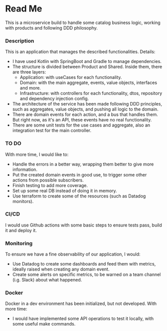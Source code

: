 # Read Me

This is a microservice build to handle some catalog business logic, working with products and following DDD philosophy.

### Description

This is an application that manages the described functionalities. Details:
- I have used Kotlin with SpringBoot and Gradle to manage dependencies.
- The structure is divided between Product and Shared. Inside them, there are three layers:
  - Application: with useCases for each functionality.
  - Domain: with the main aggregate, events, value objects, interfaces and more.
  - Infrastructure: with controllers for each functionality, dtos, repository and dependency injection config.
- The architecture of the service has been made following DDD principles, such as aggregates, value objects, and pushing all logic to the domain.
- There are domain events for each action, and a bus that handles them. But right now, as it's an API, these events have no real functionality.
- There are some unit tests for the use cases and aggregate, also an integration test for the main controller.

### TO DO

With more time, I would like to:
- Handle the errors in a better way, wrapping them better to give more information.
- Put the created domain events in good use, to trigger some other actions from possible subscribers.
- Finish testing to add more coverage.
- Set up some real DB instead of doing it in memory.
- Use terraform to create some of the resources (such as Datadog monitors).

### CI/CD

I would use Github actions with some basic steps to ensure tests pass, build it and deploy it.

### Monitoring

To ensure we have a fine observability of our application, I would:
- Use Datadog to create some dashboards and feed them with metrics, ideally raised when creating any domain event.
- Create some alerts on specific metrics, to be warned on a team channel (i.g. Slack) about what happened.

### Docker

Docker in a dev environment has been initialized, but not developed. With more time:
- I would have implemented some API operations to test it locally, with some useful make commands.
